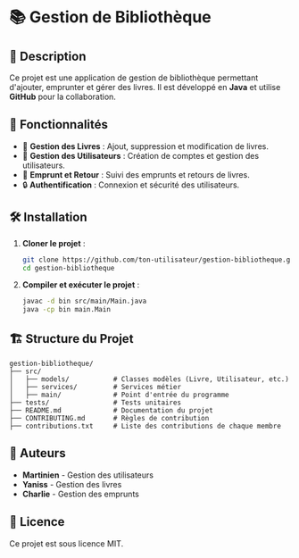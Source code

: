 # 📚 Gestion de Bibliothèque

## 📌 Description
Ce projet est une application de gestion de bibliothèque permettant d'ajouter, emprunter et gérer des livres. Il est développé en **Java** et utilise **GitHub** pour la collaboration.

## 🚀 Fonctionnalités
- 📖 **Gestion des Livres** : Ajout, suppression et modification de livres.
- 👤 **Gestion des Utilisateurs** : Création de comptes et gestion des utilisateurs.
- 🔄 **Emprunt et Retour** : Suivi des emprunts et retours de livres.
- 🔒 **Authentification** : Connexion et sécurité des utilisateurs.

## 🛠️ Installation
1. **Cloner le projet** :
   ```bash
   git clone https://github.com/ton-utilisateur/gestion-bibliotheque.git
   cd gestion-bibliotheque
   ```
2. **Compiler et exécuter le projet** :
   ```bash
   javac -d bin src/main/Main.java
   java -cp bin main.Main
   ```

## 🏗️ Structure du Projet
```
gestion-bibliotheque/
├── src/
│   ├── models/           # Classes modèles (Livre, Utilisateur, etc.)
│   ├── services/         # Services métier
│   ├── main/             # Point d'entrée du programme
├── tests/                # Tests unitaires
├── README.md             # Documentation du projet
├── CONTRIBUTING.md       # Règles de contribution
├── contributions.txt     # Liste des contributions de chaque membre
```

## 👥 Auteurs
- **Martinien** - Gestion des utilisateurs
- **Yaniss** - Gestion des livres
- **Charlie** - Gestion des emprunts

## 📝 Licence
Ce projet est sous licence MIT.
